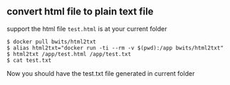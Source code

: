 ## convert html file to plain text file

support the html file `test.html` is at your current folder

```
$ docker pull bwits/html2txt
$ alias html2txt="docker run -ti --rm -v $(pwd):/app bwits/html2txt"
$ html2txt /app/test.html /app/test.txt
$ cat test.txt
```

Now you should have the test.txt file generated in current folder
